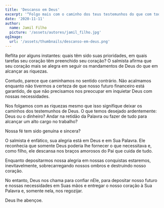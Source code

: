```yaml
---
title: 'Descanso em Deus'
excerpt: '“Folgo mais com o caminho dos teus testemunhos do que com todas as riquezas” – Salmo 119.14'
date: '2020-11-11'
author:
  name: Jamil Filho
  picture: '/assets/autores/jamil_filho.jpg'
ogImage:
  url: '/assets/thumbnails/descanso-em-deus.png'
---
```


Reflita por alguns instantes: quais têm sido suas prioridades, em quais tarefas seu coração têm preenchido seu coração? O salmista afirma que seu coração mais se alegra em seguir os mandamentos de Deus do que em alcançar as riquezas.

Contudo, parece que caminhamos no sentido contrário. Não acalmamos enquanto não tivermos a certeza de que nosso futuro financeiro está garantido, de que não precisamos nos preocupar em inquietar Deus com nossas necessidades.

Nos folgamos com as riquezas mesmo que isso signifique deixar os caminhos dos testemunhos de Deus. O que temos desejado ardentemente: Deus ou o dinheiro? Andar na retidão da Palavra ou fazer de tudo para alcançar um alto cargo no trabalho?

Nossa fé tem sido genuína e sincera?

O salmista é enfático, sua alegria está em Deus e em Sua Palavra. Ele reconhecia que somente Deus poderia lhe fornecer o que necessitava e, como filho, ele descansa nos braços amorosos do Pai que cuida de tudo.

Enquanto depositarmos nossa alegria em nossas conquistas estaremos, inevitavelmente, sobrecarregando nossos ombros e destruindo nosso coração.

No entanto, Deus nos chama para confiar nEle, para depositar nosso futuro e nossas necessidades em Suas mãos e entregar o nosso coração à Sua Palavra e, somente nela, nos regozijar.

Deus lhe abençoe.
